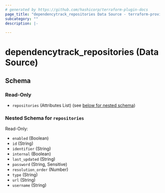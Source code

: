 ```yaml
---
# generated by https://github.com/hashicorp/terraform-plugin-docs
page_title: "dependencytrack_repositories Data Source - terraform-provider-dependencytrack"
subcategory: ""
description: |-
  
---
```


# dependencytrack_repositories (Data Source)





<!-- schema generated by tfplugindocs -->
## Schema

### Read-Only

- `repositories` (Attributes List) (see [below for nested schema](#nestedatt--repositories))

<a id="nestedatt--repositories"></a>
### Nested Schema for `repositories`

Read-Only:

- `enabled` (Boolean)
- `id` (String)
- `identifier` (String)
- `internal` (Boolean)
- `last_updated` (String)
- `password` (String, Sensitive)
- `resolution_order` (Number)
- `type` (String)
- `url` (String)
- `username` (String)
